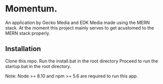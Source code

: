 # Momentum.
An application by Gecko Media and EDK Media made using the MERN stack. At the moment this project mainly serves to get acustomed to the MERN stack properly.

## Installation
Clone this repo.
Run the install.bat in the root directory
Proceed to run the startup.bat in the root directory.

Note:
Node >= 8.10 and npm >= 5.6 are required to run this app.
